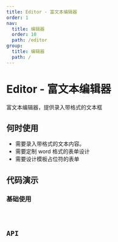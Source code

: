 ```yaml
---
title: Editor - 富文本编辑器
order: 1
nav:
  title: 编辑器
  order: 10
  path: /editor
group:
  title: 编辑器
  path: /
---
```


# Editor - 富文本编辑器

富文本编辑器，提供录入带格式的文本框

## 何时使用

- 需要录入带格式的文本内容。
- 需要定制 word 格式的表单设计
- 需要设计模板占位符的表单

## 代码演示

### 基础使用

<code src="../demos/basic.tsx" background="#f0f2f5" />

## API
